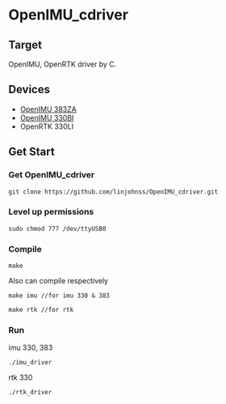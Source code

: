 # OpenIMU_cdriver
## Target
OpenIMU, OpenRTK driver by C.
## Devices
* [OpenIMU 383ZA](https://buildmedia.readthedocs.org/media/pdf/openimu/latest/openimu.pdf)
* [OpenIMU 330BI](https://buildmedia.readthedocs.org/media/pdf/openimu/latest/openimu.pdf)
* OpenRTK 330LI
## Get Start
### Get OpenIMU_cdriver
```shell
git clone https://github.com/linjohnss/OpenIMU_cdriver.git
```
### Level up permissions
```shell
sudo chmod 777 /dev/ttyUSB0
```

### Compile
```shell
make
```
Also can compile respectively
```shell
make imu //for imu 330 & 383
```
```shell
make rtk //for rtk
```
### Run
imu 330, 383
```shell
./imu_driver
```
rtk 330
```shell
./rtk_driver
```
